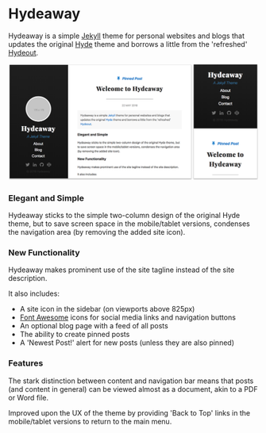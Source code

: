 # Hydeaway

Hydeaway is a simple [Jekyll](http://jekyllrb.com) theme for personal websites and blogs that updates the original [Hyde](https://github.com/poole/hyde) theme and borrows a little from the 'refreshed' [Hydeout](https://github.com/fongandrew/hydeout).

![Hydeaway](https://raw.githubusercontent.com/jpatrickdevine/hydeaway/master/assets/img/hydeaway.png "Hydeaway Screenshot")

### Elegant and Simple

Hydeaway sticks to the simple two-column design of the original Hyde theme, but to save screen space in the mobile/tablet versions, condenses the navigation area (by removing the added site icon).

### New Functionality

Hydeaway makes prominent use of the site tagline instead of the site description.

It also includes:
* A site icon in the sidebar (on viewports above 825px)
* <a href="https://fontawesome.com/" target="_blank">Font Awesome</a> icons for social media links and navigation buttons
* An optional blog page with a feed of all posts
* The ability to create pinned posts
* A 'Newest Post!' alert for new posts (unless they are also pinned)

### Features

The stark distinction between content and navigation bar means that posts (and content in general) can be viewed almost as a document, akin to a PDF or Word file.

Improved upon the UX of the theme by providing 'Back to Top' links in the mobile/tablet versions to return to the main menu.